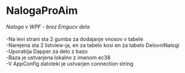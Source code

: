 # NalogaProAim

*Naloga v WPF - brez Emgucv dela* <br /> <br />
-Na levi strani sta 2 gumba za dodajanje vnosov v tabele <br />
-Narejena sta 2 listview-ja, en za tabelo kosi en za tabelo DelovniNalogi <br />
-Uporablja Dapper za delo z bazo <br />
-Baza je ustvarjena lokalno z imenom ec38 <br />
-V AppConfig datoteki je ustvarjen connection string <br />
 
